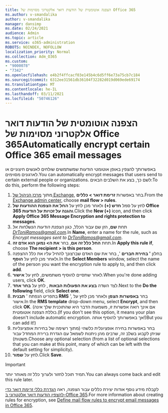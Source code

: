 ```yaml
---
title: הצפנה אוטומטית של הודעות דואר אלקטרוני מסוימות של Office 365
ms.author: v-smandalika
author: v-smandalika
manager: dansimp
ms.date: 02/24/2021
audience: Admin
ms.topic: article
ms.service: o365-administration
ROBOTS: NOINDEX, NOFOLLOW
localization_priority: Normal
ms.collection: Adm_O365
ms.custom:
- "9000078"
- "7342"
ms.openlocfilehash: e4b2f4ffcacf03e145b4c6d5ff6e73a75cb7c184
ms.sourcegitcommit: 6312ee31561db36104f32282d019d069ede69174
ms.translationtype: MT
ms.contentlocale: he-IL
ms.lasthandoff: 03/11/2021
ms.locfileid: "50746126"
---
```

# <a name="automatically-encrypt-certain-office-365-email-messages"></a><span data-ttu-id="8915f-102">הצפנה אוטומטית של הודעות דואר אלקטרוני מסוימות של Office 365</span><span class="sxs-lookup"><span data-stu-id="8915f-102">Automatically encrypt certain Office 365 email messages</span></span>

<span data-ttu-id="8915f-103">באפשרותך להצפין באופן אוטומטי הודעות שמשתמשים שולחים לאנשים חיצוניים או לארגונים מסוימים.</span><span class="sxs-lookup"><span data-stu-id="8915f-103">You can automatically encrypt messages that users send to certain external people or organizations.</span></span> <span data-ttu-id="8915f-104">לשם כך, בצע את השלבים הבאים:</span><span class="sxs-lookup"><span data-stu-id="8915f-104">To do this, perform the following steps:</span></span>

1. <span data-ttu-id="8915f-105">מתוך [מרכז הניהול של Exchange](https://outlook.office365.com/ecp/), בחר באפשרות **זרימת דואר > כללים**.</span><span class="sxs-lookup"><span data-stu-id="8915f-105">From the [Exchange admin center](https://outlook.office365.com/ecp/), choose **mail flow > rules**.</span></span> 
2. <span data-ttu-id="8915f-106">לחץ על סמל **חדש (+)** ולאחר מכן לחץ על **החל את הצפנת ההודעות של Office 365 והגנה על זכויות על הודעות**.</span><span class="sxs-lookup"><span data-stu-id="8915f-106">Click the **New (+)** icon, and then click **Apply Office 365 Message Encryption and rights protection to messages**.</span></span>
3. <span data-ttu-id="8915f-107">תחת **שם**, הזן שם עבור הכלל, כגון *הצפנת הודעות הנשלחות אל DrToniRamos@gmail.com*.</span><span class="sxs-lookup"><span data-stu-id="8915f-107">In **Name**, enter a name for the rule, such as *Encrypt messages sent to DrToniRamos@gmail.com*.</span></span>
4. <span data-ttu-id="8915f-108">תחת **החל כלל זה אם**, בחר **את ה> נמען הוא אדם זה**.</span><span class="sxs-lookup"><span data-stu-id="8915f-108">In **Apply this rule if**, choose **The recipient > is this person**.</span></span> 
5. <span data-ttu-id="8915f-109">בחלון **' בחירת חברים** ', בחר את שם האדם שברצונך להחיל עליו את כלל ההצפנה ולאחר מכן לחץ על **הוסף**.</span><span class="sxs-lookup"><span data-stu-id="8915f-109">In the **Select Members** window, select the name of the person you want the encryption rule to apply to, and then click **add**.</span></span> 
6. <span data-ttu-id="8915f-110">לאחר שתסיים להוסיף משתמשים, לחץ על **אישור**.</span><span class="sxs-lookup"><span data-stu-id="8915f-110">When you're done adding users, click **OK**.</span></span>
7. <span data-ttu-id="8915f-111">לצד השדה **בצע את הפעולות הבאות** , לחץ על **בחר אחד**.</span><span class="sxs-lookup"><span data-stu-id="8915f-111">Next to the **Do the following** field, click **Select one**.</span></span> 
8. <span data-ttu-id="8915f-112">בתפריט הנפתח ' **תבנית RMS** ', בחר **באפשרות** **הצפן** ולאחר מכן לחץ על אישור.</span><span class="sxs-lookup"><span data-stu-id="8915f-112">In the **RMS template** drop-down menu, select **Encrypt**, and then click **OK**.</span></span> <span data-ttu-id="8915f-113">(אם אינך רואה אפשרות זו, משמעות הדבר היא שהתוכנית שלך אינה כוללת הצפנה אוטומטית.</span><span class="sxs-lookup"><span data-stu-id="8915f-113">(If you don't see this option, it means your plan doesn't include automatic encryption.</span></span> <span data-ttu-id="8915f-114">אך באפשרותך להוסיף אותה!)</span><span class="sxs-lookup"><span data-stu-id="8915f-114">But you can add it!)</span></span>
9. <span data-ttu-id="8915f-115">בחר באפשרות בחירה אופציונלית כלשהי (מתוך רשימה של בחירות אופציונליות שניתן לקבוע בשלב זה, שרבים מהן ניתנות לשמאל עם הגדרת ברירת המחדל עבור פשטות).</span><span class="sxs-lookup"><span data-stu-id="8915f-115">Choose any optional selection (from a list of optional selections that you can make at this point, many of which can be left with the default setting for simplicity).</span></span>
10. <span data-ttu-id="8915f-116">לחץ על **שמור**.</span><span class="sxs-lookup"><span data-stu-id="8915f-116">Click **Save**.</span></span>

> [!IMPORTANT]
> <span data-ttu-id="8915f-117">תמיד תוכל לחזור ולערוך כלל זה מאוחר יותר.</span><span class="sxs-lookup"><span data-stu-id="8915f-117">You can always come back and edit this rule later.</span></span>

<span data-ttu-id="8915f-118">לקבלת מידע נוסף אודות יצירת כללים עבור הצפנה, ראה [הגדרת כללי זרימת דואר כדי להצפין הודעות דואר אלקטרוני ב-Office 365](https://docs.microsoft.com/microsoft-365/compliance/define-mail-flow-rules-to-encrypt-email).</span><span class="sxs-lookup"><span data-stu-id="8915f-118">For more information about creating rules for encryption, see [Define mail flow rules to encrypt email messages in Office 365](https://docs.microsoft.com/microsoft-365/compliance/define-mail-flow-rules-to-encrypt-email).</span></span>

